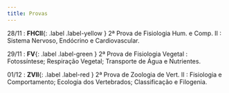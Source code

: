 ```yaml
---
title: Provas
---
```


28/11
: **FHCII**{: .label .label-yellow } 2ª Prova de Fisiologia Hum. e Comp. II
  : Sistema Nervoso, Endócrino e Cardiovascular.

29/11
: **FV**{: .label .label-green } 2ª Prova de Fisiologia Vegetal
  : Fotossíntese; Respiração Vegetal; Transporte de Água e Nutrientes.

01/12
: **ZVII**{: .label .label-red } 2ª Prova de Zoologia de Vert. II
  : Fisiologia e Comportamento; Ecologia dos Vertebrados; Classificação e Filogenia.
